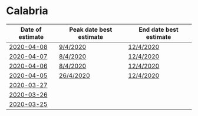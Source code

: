 # Calabria

|Date of estimate|Peak date best estimate|End date best estimate|
|----|----|----|
|[2020-04-08](2020-04-08/README.md)|[9/4/2020](2020-04-08/COVID-19_calabria_j8_2020-04-08.md)|[12/4/2020](2020-04-08/COVID-19_calabria_j8_2020-04-08.md)|
|[2020-04-07](2020-04-07/README.md)|[8/4/2020](2020-04-07/COVID-19_calabria_j7_2020-04-07.md)|[12/4/2020](2020-04-07/COVID-19_calabria_j7_2020-04-07.md)|
|[2020-04-06](2020-04-06/README.md)|[8/4/2020](2020-04-06/COVID-19_calabria_j7_2020-04-06.md)|[12/4/2020](2020-04-06/COVID-19_calabria_j7_2020-04-06.md)|
|[2020-04-05](2020-04-05/README.md)|[26/4/2020](2020-04-05/COVID-19_calabria_j7_2020-04-05.md)|[12/4/2020](2020-04-05/COVID-19_calabria_j9_2020-04-05.md)|
|[2020-03-27](2020-03-27/README.md)|[](2020-03-27/)|[](2020-03-27/)|
|[2020-03-26](2020-03-26/README.md)|[](2020-03-26/)|[](2020-03-26/)|
|[2020-03-25](2020-03-25/README.md)|[](2020-03-25/)|[](2020-03-25/)|
